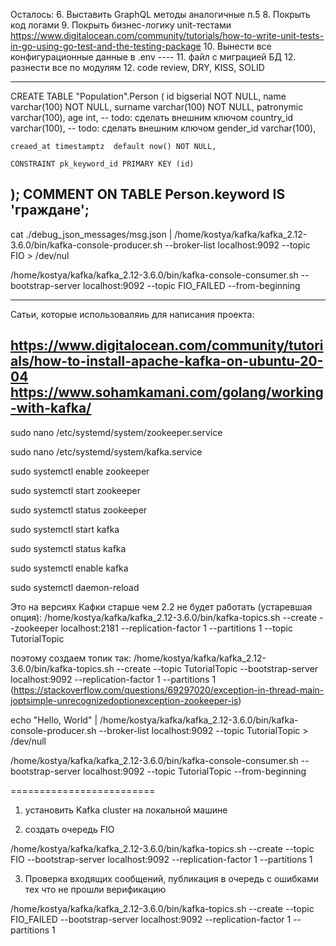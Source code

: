 Осталось:
	6. Выставить GraphQL методы аналогичные п.5	
	8. Покрыть код логами
	9. Покрыть бизнес-логику unit-тестами
		https://www.digitalocean.com/community/tutorials/how-to-write-unit-tests-in-go-using-go-test-and-the-testing-package
	10. Вынести все конфигурационные данные в .env
	---- 
	11. файл с миграцией БД
	12. разнести все по модулям
	12. code review, DRY, KISS, SOLID

----------------------------------------------------
CREATE TABLE "Population".Person (
	id bigserial NOT NULL, 
	name varchar(100) NOT NULL, 
	surname varchar(100) NOT NULL,
	patronymic varchar(100),
	age int,
	-- todo: сделать внешним ключом
	country_id  varchar(100),
	-- todo: сделать внешним ключом
	gender_id varchar(100),
		
	creaed_at timestamptz  default now() NOT NULL,
	
	CONSTRAINT pk_keyword_id PRIMARY KEY (id)
);
COMMENT ON TABLE Person.keyword IS 'граждане';
---------------------------------------------------------------------------------



cat ./debug_json_messages/msg.json | /home/kostya/kafka/kafka_2.12-3.6.0/bin/kafka-console-producer.sh --broker-list localhost:9092 --topic FIO > /dev/nul


/home/kostya/kafka/kafka_2.12-3.6.0/bin/kafka-console-consumer.sh --bootstrap-server localhost:9092 --topic FIO_FAILED --from-beginning

-------------------------------------------------------------
Сатьи, которые использоваляиь для написания проекта:

https://www.digitalocean.com/community/tutorials/how-to-install-apache-kafka-on-ubuntu-20-04
https://www.sohamkamani.com/golang/working-with-kafka/
------------------

sudo nano /etc/systemd/system/zookeeper.service

sudo nano /etc/systemd/system/kafka.service




sudo systemctl enable zookeeper

sudo systemctl start zookeeper

sudo systemctl status zookeeper


sudo systemctl start kafka

sudo systemctl status kafka

sudo systemctl enable kafka



sudo systemctl daemon-reload


Это на версиях Кафки старше чем 2.2 не будет работать (устаревшая опция):
/home/kostya/kafka/kafka_2.12-3.6.0/bin/kafka-topics.sh --create --zookeeper localhost:2181 --replication-factor 1 --partitions 1 --topic TutorialTopic

поэтому создаем топик так:
/home/kostya/kafka/kafka_2.12-3.6.0/bin/kafka-topics.sh --create --topic TutorialTopic --bootstrap-server localhost:9092 --replication-factor 1 --partitions 1                     
(https://stackoverflow.com/questions/69297020/exception-in-thread-main-joptsimple-unrecognizedoptionexception-zookeeper-is)




echo "Hello, World" | /home/kostya/kafka/kafka_2.12-3.6.0/bin/kafka-console-producer.sh --broker-list localhost:9092 --topic TutorialTopic > /dev/null


/home/kostya/kafka/kafka_2.12-3.6.0/bin/kafka-console-consumer.sh --bootstrap-server localhost:9092 --topic TutorialTopic --from-beginning

=========================
1) установить Kafka cluster на локальной машине

2) создать очередь FIO

/home/kostya/kafka/kafka_2.12-3.6.0/bin/kafka-topics.sh --create --topic FIO --bootstrap-server localhost:9092 --replication-factor 1 --partitions 1                     

3) Проверка входящих сообщений, публикация в очередь с ошибками тех что не прошли верификацию

/home/kostya/kafka/kafka_2.12-3.6.0/bin/kafka-topics.sh --create --topic FIO_FAILED --bootstrap-server localhost:9092 --replication-factor 1 --partitions 1  